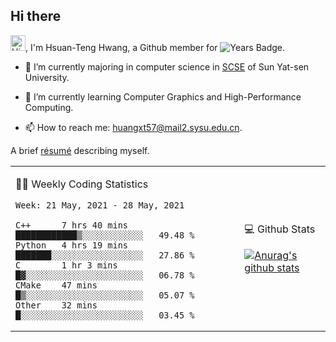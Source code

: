 ## Hi there

<!-- profile views -->

<img height="25" src='https://qpluspicture.oss-cn-beijing.aliyuncs.com/6LjjQA/Hi.gif' alt='Hi' width="24"/>, I'm Hsuan-Teng Hwang, a Github member for 
![Years Badge](https://badges.pufler.dev/years/huangxt57).
<!-- and the number of visitors for this page is  -->
<!-- ![](https://komarev.com/ghpvc/?username=huangxt57&color=blue&label=PROFILE+VIEWS). -->


- 🔭 I’m currently majoring in computer science in [SCSE](http://sdcs.sysu.edu.cn) of Sun Yat-sen University.

- 🌱 I’m currently learning Computer Graphics and High-Performance Computing.

<!-- - 🤔 I’m looking for help with video understanding, HPC programming. -->

- 📫 How to reach me: [huangxt57@mail2.sysu.edu.cn](huangxt57@mail2.sysu.edu.cn).

A brief [résumé](https://www.notion.so/melonhwang/Huan-Teng-Hwang-415a0f2195b84c7b94f5c55668dfe98d) describing myself.

<table align="center">

<td>

🧑‍💻 Weekly Coding Statistics
<!--START_SECTION:waka-->
```text
Week: 21 May, 2021 - 28 May, 2021

C++      7 hrs 40 mins   ████████████▒░░░░░░░░░░░░   49.48 % 
Python   4 hrs 19 mins   ███████░░░░░░░░░░░░░░░░░░   27.86 % 
C        1 hr 3 mins     █▓░░░░░░░░░░░░░░░░░░░░░░░   06.78 % 
CMake    47 mins         █▒░░░░░░░░░░░░░░░░░░░░░░░   05.07 % 
Other    32 mins         █░░░░░░░░░░░░░░░░░░░░░░░░   03.45 % 
```
<!--END_SECTION:waka-->

</td>

<td>

💻 Github Stats

[![Anurag's github stats](https://github-readme-stats.vercel.app/api?username=huangxt57&hide=prs&show_icons=true)](https://github.com/anuraghazra/github-readme-stats)

</td>

</table>
